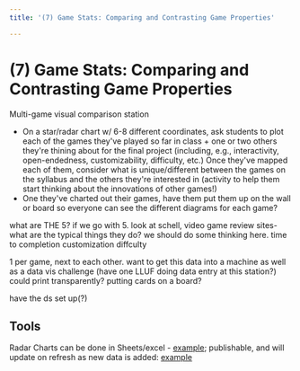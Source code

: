 ```yaml
---
title: '(7) Game Stats: Comparing and Contrasting Game Properties'

---
```


# (7) Game Stats: Comparing and Contrasting Game Properties
Multi-game visual comparison station
- On a star/radar chart w/ 6-8 different coordinates, ask students to plot each of the games they've played so far in class + one or two others they're thining about for the final project (including, e.g., interactivity, open-endedness, customizability, difficulty, etc.) Once they've mapped each of them, consider what is unique/different between the games on the syllabus and the others they're interested in (activity to help them start thinking about the innovations of other games!)
- One they've charted out their games, have them put them up on the wall or board so everyone can see the different diagrams for each game?


what are THE 5? if we go with 5. look at schell, video game review sites-what are the typical things they do? we should do some thinking here.
 time to completion
 customization
 diffculty

1 per game, next to each other. want to get this data into a machine as well as a data vis challenge (have one LLUF doing data entry at this station?) could print transparently?
putting cards on a board?


have the ds set up(?)

## Tools

Radar Charts can be done in Sheets/excel - [example](https://docs.google.com/spreadsheets/d/1Mc9RMoW6tZOYAs9FioCso7lo7b5kG8Un3g8E5KsfW1s/edit?usp=sharing); publishable, and will update on refresh as new data is added: [example](https://docs.google.com/spreadsheets/d/e/2PACX-1vQeEQMQgBE5Iq9tMn9chbxlkDA7bpde4A-VYIcby3qEns8BryPJiXyTBsPuVte4TejROepKXSwrGvjI/pubchart?oid=1230279464&format=interactive)
